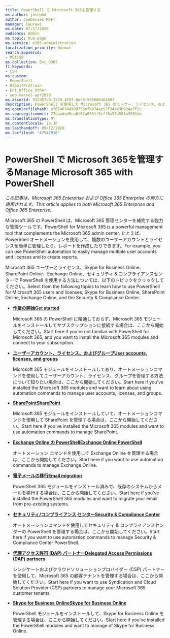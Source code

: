 ```yaml
---
title: PowerShell で Microsoft 365を管理する
ms.author: josephd
author: JoeDavies-MSFT
manager: laurawi
ms.date: 07/17/2020
audience: Admin
ms.topic: hub-page
ms.service: o365-administration
localization_priority: Normal
search.appverid:
- MET150
ms.collection: Ent_O365
f1.keywords:
- CSH
ms.custom:
- PowerShell
- O365ITProTrain
- Ent_Office_Other
- seo-marvel-apr2020
ms.assetid: 932d57c0-1520-4f0f-8ec9-9966d646480f
description: PowerShell を使用して Microsoft 365 のユーザー、ライセンス、および365アプリを管理する方法について説明します。
ms.openlocfilehash: ef6146744909755efb974ee57f34ae3b924a7f2c
ms.sourcegitcommit: 27daadad9ca0f02a833ff3cff8a574551b9581da
ms.translationtype: MT
ms.contentlocale: ja-JP
ms.lasthandoff: 09/12/2020
ms.locfileid: "47547916"
---
```

# <a name="manage-microsoft-365-with-powershell"></a><span data-ttu-id="9db29-103">PowerShell で Microsoft 365を管理する</span><span class="sxs-lookup"><span data-stu-id="9db29-103">Manage Microsoft 365 with PowerShell</span></span>

<span data-ttu-id="9db29-104">*この記事は、Microsoft 365 Enterprise および Office 365 Enterprise の両方に適用されます。*</span><span class="sxs-lookup"><span data-stu-id="9db29-104">*This article applies to both Microsoft 365 Enterprise and Office 365 Enterprise.*</span></span>

<span data-ttu-id="9db29-105">Microsoft 365 の PowerShell は、Microsoft 365 管理センターを補完する強力な管理ツールです。</span><span class="sxs-lookup"><span data-stu-id="9db29-105">PowerShell for Microsoft 365 is a powerful management tool that complements the Microsoft 365 admin center.</span></span> <span data-ttu-id="9db29-106">たとえば、PowerShell オートメーションを使用して、複数のユーザーアカウントとライセンスを簡単に管理したり、レポートを作成したりできます。</span><span class="sxs-lookup"><span data-stu-id="9db29-106">For example, you can use PowerShell automation to easily manage multiple user accounts and licenses and to create reports.</span></span>

<span data-ttu-id="9db29-107">Microsoft 365 ユーザーとライセンス、Skype for Business Online、SharePoint Online、Exchange Online、セキュリティ & コンプライアンスセンターで PowerShell を使用する方法については、以下のトピックをクリックしてください。</span><span class="sxs-lookup"><span data-stu-id="9db29-107">Select from the following topics to learn how to use PowerShell for Microsoft 365 users and licenses, Skype for Business Online, SharePoint Online, Exchange Online, and the Security & Compliance Center.</span></span>
  
- [<span data-ttu-id="9db29-108">**作業の開始**</span><span class="sxs-lookup"><span data-stu-id="9db29-108">**Get started**</span></span>](getting-started-with-microsoft-365-powershell.md)

    <span data-ttu-id="9db29-109">Microsoft 365 の PowerShell に精通しておらず、Microsoft 365 モジュールをインストールしてサブスクリプションに接続する場合は、ここから開始してください。</span><span class="sxs-lookup"><span data-stu-id="9db29-109">Start here if you're not familiar with PowerShell for Microsoft 365, and you want to install the Microsoft 365 modules and connect to your subscription.</span></span>

- [<span data-ttu-id="9db29-110">**ユーザーアカウント、ライセンス、およびグループ**</span><span class="sxs-lookup"><span data-stu-id="9db29-110">**User accounts, licenses, and groups**</span></span>](manage-user-accounts-and-licenses-with-microsoft-365-powershell.md)

    <span data-ttu-id="9db29-111">Microsoft 365 モジュールをインストールしてあり、オートメーションコマンドを使用してユーザーアカウント、ライセンス、グループを管理する方法について知りたい場合は、ここから開始してください。</span><span class="sxs-lookup"><span data-stu-id="9db29-111">Start here if you've installed the Microsoft 365 modules and want to learn about using automation commands to manage user accounts, licenses, and groups.</span></span>

- [<span data-ttu-id="9db29-112">**SharePoint**</span><span class="sxs-lookup"><span data-stu-id="9db29-112">**SharePoint**</span></span>](manage-sharepoint-online-with-microsoft-365-powershell.md)

    <span data-ttu-id="9db29-113">Microsoft 365 モジュールをインストールしていて、オートメーションコマンドを使用して SharePoint を管理する場合は、ここから開始してください。</span><span class="sxs-lookup"><span data-stu-id="9db29-113">Start here if you've installed the Microsoft 365 modules and want to use automation commands to manage SharePoint.</span></span>

- [<span data-ttu-id="9db29-114">**Exchange Online の PowerShell**</span><span class="sxs-lookup"><span data-stu-id="9db29-114">**Exchange Online PowerShell**</span></span>](https://docs.microsoft.com/powershell/exchange/exchange-online-powershell)

    <span data-ttu-id="9db29-115">オートメーション コマンドを使用して Exchange Online を管理する場合は、ここから開始してください。</span><span class="sxs-lookup"><span data-stu-id="9db29-115">Start here if you want to use automation commands to manage Exchange Online.</span></span>

- [<span data-ttu-id="9db29-116">**電子メールの移行**</span><span class="sxs-lookup"><span data-stu-id="9db29-116">**Email migration**</span></span>](use-powershell-for-email-migration-to-microsoft-365.md)

    <span data-ttu-id="9db29-117">PowerShell 365 モジュールをインストール済みで、既存のシステムからメールを移行する場合は、ここから開始してください。</span><span class="sxs-lookup"><span data-stu-id="9db29-117">Start here if you've installed the PowerShell 365 modules and want to migrate your email from pre-existing systems.</span></span>

- [<span data-ttu-id="9db29-118">**セキュリティ/コンプライアンス センター**</span><span class="sxs-lookup"><span data-stu-id="9db29-118">**Security & Compliance Center**</span></span>](https://docs.microsoft.com/powershell/exchange/scc-powershell)

    <span data-ttu-id="9db29-119">オートメーションコマンドを使用してセキュリティ & コンプライアンスセンターの PowerShell を管理する場合は、ここから開始してください。</span><span class="sxs-lookup"><span data-stu-id="9db29-119">Start here if you want to use automation commands to manage Security & Compliance Center PowerShell.</span></span>

- [<span data-ttu-id="9db29-120">**代理アクセス許可 (DAP) パートナー**</span><span class="sxs-lookup"><span data-stu-id="9db29-120">**Delegated Access Permissions (DAP) partners**</span></span>](manage-microsoft-365-with-windows-powershell-for-delegated-access-permissions-dap-p.md)

    <span data-ttu-id="9db29-121">シンジケートおよびクラウドソリューションプロバイダー (CSP) パートナーを使用して、Microsoft 365 の顧客テナントを管理する場合は、ここから開始してください。</span><span class="sxs-lookup"><span data-stu-id="9db29-121">Start here if you want to use Syndication and Cloud Solution Provider (CSP) partners to manage your Microsoft 365 customer tenants.</span></span>

- [<span data-ttu-id="9db29-122">**Skype for Business Online**</span><span class="sxs-lookup"><span data-stu-id="9db29-122">**Skype for Business Online**</span></span>](manage-skype-for-business-online-with-microsoft-365-powershell.md)

    <span data-ttu-id="9db29-123">PowerShell モジュールをインストールして、Skype for Business Online を管理する場合は、ここから開始してください。</span><span class="sxs-lookup"><span data-stu-id="9db29-123">Start here if you've installed the PowerShell modules and want to manage of Skype for Business Online.</span></span>
